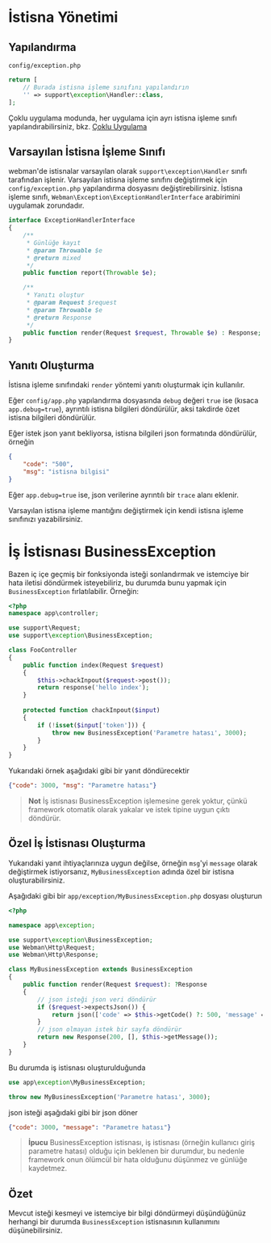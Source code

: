 # İstisna Yönetimi

## Yapılandırma
`config/exception.php`
```php
return [
    // Burada istisna işleme sınıfını yapılandırın
    '' => support\exception\Handler::class,
];
```
Çoklu uygulama modunda, her uygulama için ayrı istisna işleme sınıfı yapılandırabilirsiniz, bkz. [Çoklu Uygulama](multiapp.md)


## Varsayılan İstisna İşleme Sınıfı
webman'de istisnalar varsayılan olarak `support\exception\Handler` sınıfı tarafından işlenir. Varsayılan istisna işleme sınıfını değiştirmek için `config/exception.php` yapılandırma dosyasını değiştirebilirsiniz. İstisna işleme sınıfı, `Webman\Exception\ExceptionHandlerInterface` arabirimini uygulamak zorundadır.
```php
interface ExceptionHandlerInterface
{
    /**
     * Günlüğe kayıt
     * @param Throwable $e
     * @return mixed
     */
    public function report(Throwable $e);

    /**
     * Yanıtı oluştur
     * @param Request $request
     * @param Throwable $e
     * @return Response
     */
    public function render(Request $request, Throwable $e) : Response;
}
```



## Yanıtı Oluşturma
İstisna işleme sınıfındaki `render` yöntemi yanıtı oluşturmak için kullanılır.

Eğer `config/app.php` yapılandırma dosyasında `debug` değeri `true` ise (kısaca `app.debug=true`), ayrıntılı istisna bilgileri döndürülür, aksi takdirde özet istisna bilgileri döndürülür.

Eğer istek json yanıt bekliyorsa, istisna bilgileri json formatında döndürülür, örneğin
```json
{
    "code": "500",
    "msg": "istisna bilgisi"
}
```
Eğer `app.debug=true` ise, json verilerine ayrıntılı bir `trace` alanı eklenir.

Varsayılan istisna işleme mantığını değiştirmek için kendi istisna işleme sınıfınızı yazabilirsiniz.

# İş İstisnası BusinessException
Bazen iç içe geçmiş bir fonksiyonda isteği sonlandırmak ve istemciye bir hata iletisi döndürmek isteyebiliriz, bu durumda bunu yapmak için `BusinessException` fırlatılabilir.
Örneğin:

```php
<?php
namespace app\controller;

use support\Request;
use support\exception\BusinessException;

class FooController
{
    public function index(Request $request)
    {
        $this->chackInpout($request->post());
        return response('hello index');
    }
    
    protected function chackInpout($input)
    {
        if (!isset($input['token'])) {
            throw new BusinessException('Parametre hatası', 3000);
        }
    }
}
```

Yukarıdaki örnek aşağıdaki gibi bir yanıt döndürecektir
```json
{"code": 3000, "msg": "Parametre hatası"}
```

> **Not**
> İş istisnası BusinessException işlemesine gerek yoktur, çünkü framework otomatik olarak yakalar ve istek tipine uygun çıktı döndürür.

## Özel İş İstisnası Oluşturma

Yukarıdaki yanıt ihtiyaçlarınıza uygun değilse, örneğin `msg`'yi `message` olarak değiştirmek istiyorsanız, `MyBusinessException` adında özel bir istisna oluşturabilirsiniz.

Aşağıdaki gibi bir `app/exception/MyBusinessException.php` dosyası oluşturun
```php
<?php

namespace app\exception;

use support\exception\BusinessException;
use Webman\Http\Request;
use Webman\Http\Response;

class MyBusinessException extends BusinessException
{
    public function render(Request $request): ?Response
    {
        // json isteği json veri döndürür
        if ($request->expectsJson()) {
            return json(['code' => $this->getCode() ?: 500, 'message' => $this->getMessage()]);
        }
        // json olmayan istek bir sayfa döndürür
        return new Response(200, [], $this->getMessage());
    }
}
```

Bu durumda iş istisnası oluşturulduğunda
```php
use app\exception\MyBusinessException;

throw new MyBusinessException('Parametre hatası', 3000);
```
json isteği aşağıdaki gibi bir json döner
```json
{"code": 3000, "message": "Parametre hatası"}
```

> **İpucu**
> BusinessException istisnası, iş istisnası (örneğin kullanıcı giriş parametre hatası) olduğu için beklenen bir durumdur, bu nedenle framework onun ölümcül bir hata olduğunu düşünmez ve günlüğe kaydetmez.

## Özet
Mevcut isteği kesmeyi ve istemciye bir bilgi döndürmeyi düşündüğünüz herhangi bir durumda `BusinessException` istisnasının kullanımını düşünebilirsiniz.
